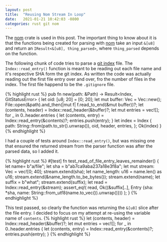 ```yaml
---
layout: post
title:  "Reusing Nom Stream In Loop"
date:   2021-01-21 10:42:03 -0800
categories: rust git nom
---
```


The [nom] crate is used in this post. The important thing to know about it
is that the functions being created for parsing with [nom] take an input
``&[u8]`` and return an ``IResult<&[u8], thing_parsed>``, where
``thing_parsed`` depends on the function.

The following chunk of code tries to parse a [git index][git-index] file. The
``Index::read_entry()`` function is meant to be reading out each file name
and it's respective SHA form the git index. As written the code was actually
reading out the first file entry over and over, fro the number of files in
the index. The first file happend to be the ``.gitignore`` file.

{% highlight rust %}
pub fn new(path: &Path) -> Result<Index, GitStatusError> {
    let oid: [u8; 20] = [0; 20];
    let mut buffer: Vec<u8> = Vec::new();
    File::open(&path).and_then(|mut f| f.read_to_end(&mut buffer))?;
    let (contents, header) = Index::read_header(&buffer)?;
    let mut entries = vec![];
    for _ in 0..header.entries {
        let (contents, entry) = Index::read_entry(&contents)?;
        entries.push(entry);
    }
    let index = Index {
        path: String::from(path.to_str().unwrap()),
        oid,
        header,
        entries,
    };
    Ok(index)
}
{% endhighlight %}

I had a couple of tests around ``Index::read_entry()``, but was missing one
that ensured the returned stream from the parser function was after the
parsed data, so I added it.

{% highlight rust %}
#[test]
fn test_read_of_file_entry_leaves_remainder() {
    let name= b"a/file";
    let sha = b"ab7ca9aba237a18e3f8a";
    let mut stream: Vec<u8> = vec![0; 40];
    stream.extend(sha);
    let name_length: u16 = name.len() as u16;
    stream.extend(&name_length.to_be_bytes());
    stream.extend(name);
    let suffix = b"what";
    stream.extend(suffix);
    let read = Index::read_entry(&stream);
    assert_eq!(
        read,
        Ok((&suffix[..], Entry {sha: *sha, name: String::from_utf8(name.to_vec()).unwrap()}))
    );
}
{% endhighlight %}

This test passed, so clearly the function was returning the ``&[u8]`` slice
after the file entry. I decided to focus on my attempt at re-using the
variable name of ``contents``.
{% highlight rust %}
    let (contents, header) = Index::read_header(&buffer)?;
    let mut entries = vec![];
    for _ in 0..header.entries {
        let (contents, entry) = Index::read_entry(&contents)?;
        entries.push(entry);
    }
{% endhighlight %}


[git-index]: https://git-scm.com/docs/index-format
[nom]: https://docs.rs/nom/6.0.1/nom/